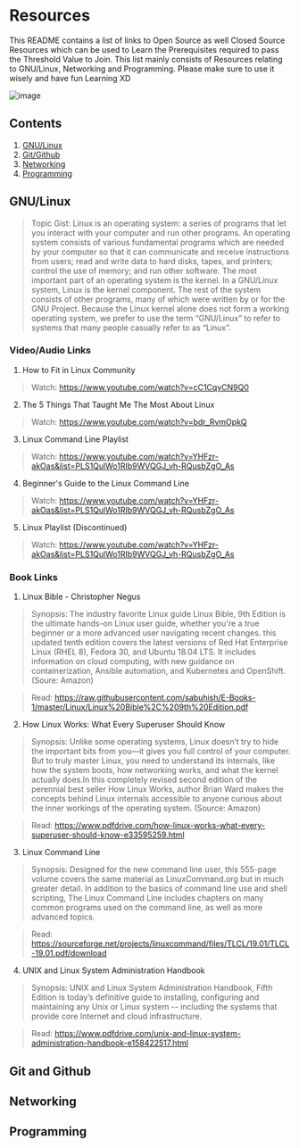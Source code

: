 # Resources
This README contains a list of links to Open Source as well Closed Source Resources which can be used to Learn the Prerequisites required to pass the Threshold Value to Join. This list mainly consists of Resources relating to GNU/Linux, Networking and Programming. Please make sure to use it wisely and have fun Learning XD

![image](https://user-images.githubusercontent.com/96528048/204172358-5f4db78b-2de6-4604-8514-f4bd1aa99184.png)

## Contents
1. [GNU/Linux](#gnulinux)
2. [Git/Github](#gitandgithub)
3. [Networking](#networking)
4. [Programming](#programming)

## GNU/Linux

> Topic Gist:  Linux is an operating system: a series of programs that let you interact with your computer and run other programs. An operating system consists of various fundamental programs which are needed by your computer so that it can communicate and receive instructions from users; read and write data to hard disks, tapes, and printers; control the use of memory; and run other software. The most important part of an operating system is the kernel. In a GNU/Linux system, Linux is the kernel component. The rest of the system consists of other programs, many of which were written by or for the GNU Project. Because the Linux kernel alone does not form a working operating system, we prefer to use the term “GNU/Linux” to refer to systems that many people casually refer to as “Linux”. 

### Video/Audio Links
1. How to Fit in Linux Community
> Watch: https://www.youtube.com/watch?v=cC1CqyCN9Q0

2. The 5 Things That Taught Me The Most About Linux
> Watch: https://www.youtube.com/watch?v=bdr_RvmOpkQ

3. Linux Command Line Playlist
> Watch: https://www.youtube.com/watch?v=YHFzr-akOas&list=PLS1QulWo1RIb9WVQGJ_vh-RQusbZgO_As

4. Beginner's Guide to the Linux Command Line
> Watch: https://www.youtube.com/watch?v=YHFzr-akOas&list=PLS1QulWo1RIb9WVQGJ_vh-RQusbZgO_As

5. Linux Playlist (Discontinued)
> Watch: https://www.youtube.com/watch?v=YHFzr-akOas&list=PLS1QulWo1RIb9WVQGJ_vh-RQusbZgO_As

### Book Links
1. Linux Bible - Christopher Negus
> Synopsis: The industry favorite Linux guide Linux Bible, 9th Edition is the ultimate hands-on Linux user guide, whether you're a true beginner or a more advanced user navigating recent changes. this updated tenth edition covers the latest versions of Red Hat Enterprise Linux (RHEL 8), Fedora 30, and Ubuntu 18.04 LTS. It includes information on cloud computing, with new guidance on containerization, Ansible automation, and Kubernetes and OpenShift. (Soure: Amazon)

> Read: https://raw.githubusercontent.com/sabuhish/E-Books-1/master/Linux/Linux%20Bible%2C%209th%20Edition.pdf

2. How Linux Works: What Every Superuser Should Know
> Synopsis: Unlike some operating systems, Linux doesn’t try to hide the important bits from you—it gives you full control of your computer. But to truly master Linux, you need to understand its internals, like how the system boots, how networking works, and what the kernel actually does.In this completely revised second edition of the perennial best seller How Linux Works, author Brian Ward makes the concepts behind Linux internals accessible to anyone curious about the inner workings of the operating system. (Source: Amazon)

> Read: https://www.pdfdrive.com/how-linux-works-what-every-superuser-should-know-e33595259.html

3. Linux Command Line
> Synopsis: Designed for the new command line user, this 555-page volume covers the same material as LinuxCommand.org but in much greater detail. In addition to the basics of command line use and shell scripting, The Linux Command Line includes chapters on many common programs used on the command line, as well as more advanced topics.

> Read: https://sourceforge.net/projects/linuxcommand/files/TLCL/19.01/TLCL-19.01.pdf/download

4. UNIX and Linux System Administration Handbook
> Synopsis: UNIX and Linux System Administration Handbook, Fifth Edition is today’s definitive guide to installing, configuring and maintaining any Unix or Linux system -- including the systems that provide core Internet and cloud infrastructure.

> Read: https://www.pdfdrive.com/unix-and-linux-system-administration-handbook-e158422517.html

## Git and Github
## Networking
## Programming
